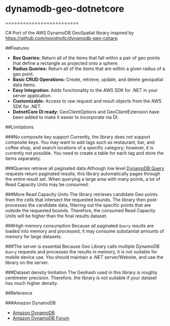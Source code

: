 # dynamodb-geo-dotnetcore
=========================

C# Port of the AWS DynamoDB GeoSpatial library inspired by https://github.com/novotnyllc/dynamodb-geo-csharp

##Features
* **Box Queries:** Return all of the items that fall within a pair of geo points that define a rectangle as projected onto a sphere.
* **Radius Queries:** Return all of the items that are within a given radius of a geo point.
* **Basic CRUD Operations:** Create, retrieve, update, and delete geospatial data items.
* **Easy Integration:** Adds functionality to the AWS SDK for .NET in your server application.
* **Customizable:** Access to raw request and result objects from the AWS SDK for .NET.
* **DotnetCore DI ready:** GeoClientOptions and GeoClientExtension have been added to make it easier to incorporate via DI.

##Limitations

###No composite key support
Currently, the library does not support composite keys. You may want to add tags such as restaurant, bar, and coffee shop, and search locations of a specific category; however, it is currently not possible. You need to create a table for each tag and store the items separately.

###Queries retrieve all paginated data
Although low level [DynamoDB Query][dynamodb-query] requests return paginated results, this library automatically pages through the entire result set. When querying a large area with many points, a lot of Read Capacity Units may be consumed.

###More Read Capacity Units
The library retrieves candidate Geo points from the cells that intersect the requested bounds. The library then post-processes the candidate data, filtering out the specific points that are outside the requested bounds. Therefore, the consumed Read Capacity Units will be higher than the final results dataset.

###High memory consumption
Because all paginated `Query` results are loaded into memory and processed, it may consume substantial amounts of memory for large datasets.

###The server is essential
Because Geo Library calls multiple DynamoDB `Query` requests and processes the results in memory, it is not suitable for mobile device use. You should maintain a .NET server/Website, and use the library on the server.

###Dataset density limitation
The Geohash used in this library is roughly centimeter precision. Therefore, the library is not suitable if your dataset has much higher density.

##Reference

###Amazon DynamoDB
* [Amazon DynamoDB][dynamodb]
* [Amazon DynamoDB Forum][dynamodb-forum]


[dynamodb]: http://aws.amazon.com/dynamodb
[dynamodb-query]: http://docs.aws.amazon.com/amazondynamodb/latest/APIReference/API_Query.html
[dynamodb-forum]: https://forums.aws.amazon.com/forum.jspa?forumID=131